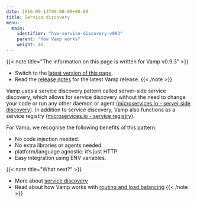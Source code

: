 ```yaml
---
date: 2016-09-13T09:00:00+00:00
title: Service discovery
menu:
  main:
    identifier: "hvw-service-discovery-v093"
    parent: "How Vamp works"
    weight: 40
---
```


{{< note title="The information on this page is written for Vamp v0.9.3" >}}

* Switch to the [latest version of this page](/documentation/how-vamp-works/service-discovery).
* Read the [release notes](/documentation/release-notes/latest) for the latest Vamp release.
{{< /note >}}

Vamp uses a service discovery pattern called server-side service discovery, which allows for service discovery without the need to change your code or run any other daemon or agent ([microservices.io - server side discovery](http://microservices.io/patterns/server-side-discovery.html)). In addition to service discovery, Vamp also functions as a service registry ([microservices.io - service registry](http://microservices.io/patterns/service-registry.html)).

For Vamp, we recognise the following benefits of this pattern:

* No code injection needed.
* No extra libraries or agents needed.
* platform/language agnostic: it’s just HTTP.
* Easy integration using ENV variables.

{{< note title="What next?" >}}
* More about [service discovery](/documentation/using-vamp/v0.9.3/service-discovery)
* Read about how Vamp works with [routing and load balancing](/documentation/how-vamp-works/v0.9.3/routing-and-load-balancing)
{{< /note >}}
